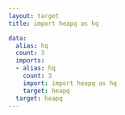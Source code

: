 ```yaml
---
layout: target
title: import heapq as hq

data:
  alias: hq
  count: 3
  imports:
  - alias: hq
    count: 3
    import: import heapq as hq
    target: heapq
  target: heapq
---
```

